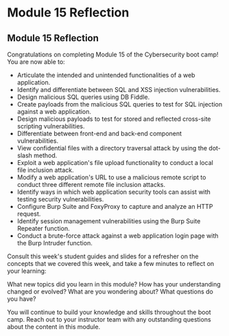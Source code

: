 # Module 15 Reflection

## Module 15 Reflection

Congratulations on completing Module 15 of the Cybersecurity boot camp! You are now able to:

* Articulate the intended and unintended functionalities of a web application.
* Identify and differentiate between SQL and XSS injection vulnerabilities.
* Design malicious SQL queries using DB Fiddle.
* Create payloads from the malicious SQL queries to test for SQL injection against a web application.
* Design malicious payloads to test for stored and reflected cross-site scripting vulnerabilities.
* Differentiate between front-end and back-end component vulnerabilities.
* View confidential files with a directory traversal attack by using the dot-slash method.
* Exploit a web application's file upload functionality to conduct a local file inclusion attack.
* Modify a web application's URL to use a malicious remote script to conduct three different remote file inclusion attacks.
* Identify ways in which web application security tools can assist with testing security vulnerabilities.
* Configure Burp Suite and FoxyProxy to capture and analyze an HTTP request.
* Identify session management vulnerabilities using the Burp Suite Repeater function.
* Conduct a brute-force attack against a web application login page with the Burp Intruder function.

Consult this week's student guides and slides for a refresher on the concepts that we covered this week, and take a few minutes to reflect on your learning:

What new topics did you learn in this module? How has your understanding changed or evolved? What are you wondering about? What questions do you have?

You will continue to build your knowledge and skills throughout the boot camp. Reach out to your instructor team with any outstanding questions about the content in this module.
